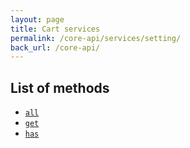 ```yaml
---
layout: page
title: Cart services
permalink: /core-api/services/setting/
back_url: /core-api/
---
```


## List of methods

- [`all`](#all)
- [`get`](#get)
- [`has`](#has)
